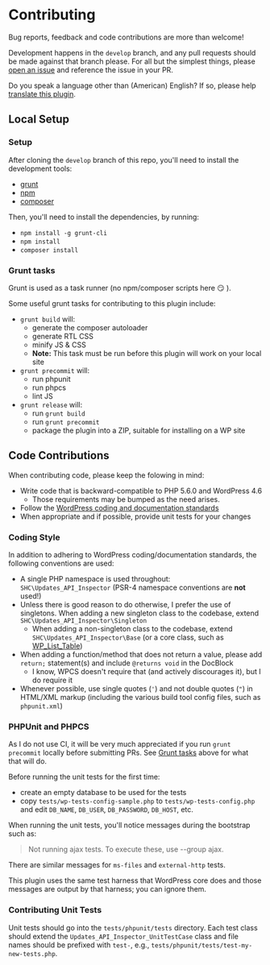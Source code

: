 # Contributing

Bug reports, feedback and code contributions are more than welcome!

Development happens in the `develop` branch, and any pull requests should be made against that branch please.  For all but the simplest things, please [open an issue](https://github.com/pbiron/updates-api-inspector) and reference the issue in your PR.

Do you speak a language other than (American) English?  If so, please help [translate this plugin](https://translate.wordpress.org/projects/wp-plugins/updates-api-inspector).

## Local Setup

### Setup

After cloning the `develop` branch of this repo, you'll need to install the development tools:

* [grunt](https://gruntjs.com/getting-started)
* [npm](https://www.npmjs.com/get-npm)
* [composer](https://getcomposer.org/)

Then, you'll need to install the dependencies, by running:

* `npm install -g grunt-cli`
* `npm install`
* `composer install`

### Grunt tasks

Grunt is used as a task runner (no npm/composer scripts here :smirk: ).

Some useful grunt tasks for contributing to this plugin include:

* `grunt build` will:
    * generate the composer autoloader
    * generate RTL CSS
    * minify JS & CSS
    * **Note:** This task must be run before this plugin will work on your local site
* `grunt precommit` will:
    * run phpunit
    * run phpcs
    * lint JS
* `grunt release` will:
    * run `grunt build`
    * run `grunt precommit`
    * package the plugin into a ZIP, suitable for installing on a WP site

## Code Contributions

When contributing code, please keep the folowing in mind:

* Write code that is backward-compatible to PHP 5.6.0 and WordPress 4.6
    * Those requirements may be bumped as the need arises.
* Follow the [WordPress coding and documentation standards](https://make.wordpress.org/core/handbook/best-practices/coding-standards/)
* When appropriate and if possible, provide unit tests for your changes

### Coding Style

In addition to adhering to WordPress coding/documentation standards, the following conventions are used:

* A single PHP namespace is used throughout: `SHC\Updates_API_Inspector` (PSR-4 namespace conventions are **not** used!)
* Unless there is good reason to do otherwise, I prefer the use of singletons.  When adding a new singleton class to the codebase, extend `SHC\Updates_API_Inspector\Singleton`
    * When adding a non-singleton class to the codebase, extend `SHC\Updates_API_Inspector\Base` (or a core class, such as [WP_List_Table](https://developer.wordpress.org/reference/classes/wp_list_table/))
* When adding a function/method that does not return a value, please add `return;` statement(s) and include `@returns void` in the DocBlock
    * I know, WPCS doesn't require that (and actively discourages it), but I do require it
* Whenever possible, use single quotes (`'`) and not double quotes (`"`) in HTML/XML markup (including the various build tool config files, such as `phpunit.xml`)
    
### PHPUnit and PHPCS

As I do not use CI, it will be very much appreciated if you run `grunt precommit` locally before submitting PRs.  See [Grunt tasks](#grunt-tasks) above for what that will do.

Before running the unit tests for the first time:

* create an empty database to be used for the tests
* copy `tests/wp-tests-config-sample.php` to `tests/wp-tests-config.php` and edit `DB_NAME`, `DB_USER`, `DB_PASSWORD`, `DB_HOST`, etc.

When running the unit tests, you'll notice messages during the bootstrap such as:

> Not running ajax tests. To execute these, use --group ajax.

There are similar messages for `ms-files` and `external-http` tests.

This plugin uses the same test harness that WordPress core does and those messages are output by that harness; you can ignore them.

### Contributing Unit Tests

Unit tests should go into the `tests/phpunit/tests` directory. Each test class should extend the `Updates_API_Inspector_UnitTestCase` class and file names should be prefixed with `test-`, e.g., `tests/phpunit/tests/test-my-new-tests.php`.
